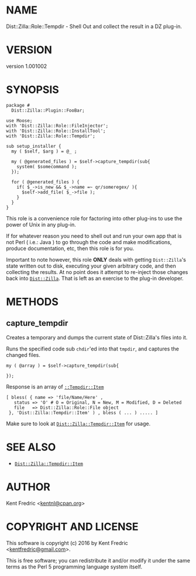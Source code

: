 # NAME

Dist::Zilla::Role::Tempdir - Shell Out and collect the result in a DZ plug-in.

# VERSION

version 1.001002

# SYNOPSIS

    package #
      Dist::Zilla::Plugin::FooBar;

    use Moose;
    with 'Dist::Zilla::Role::FileInjector';
    with 'Dist::Zilla::Role::InstallTool';
    with 'Dist::Zilla::Role::Tempdir';

    sub setup_installer {
      my ( $self, $arg ) = @_ ;

      my ( @generated_files ) = $self->capture_tempdir(sub{
        system( $somecommand );
      });

      for ( @generated_files ) {
        if( $_->is_new && $_->name =~ qr/someregex/ ){
          $self->add_file( $_->file );
        }
      }
    }

This role is a convenience role for factoring into other plug-ins to use the power of Unix
in any plug-in.

If for whatever reason you need to shell out and run your own app that is not Perl ( i.e.: Java )
to go through the code and make modifications, produce documentation, etc, then this role is for you.

Important to note however, this role **ONLY** deals with getting `Dist::Zilla`'s state written out to disk,
executing your given arbitrary code, and then collecting the results. At no point does it attempt to re-inject
those changes back into [`Dist::Zilla`](https://metacpan.org/pod/Dist::Zilla). That is left as an exercise to the plug-in developer.

# METHODS

## capture\_tempdir

Creates a temporary and dumps the current state of Dist::Zilla's files into it.

Runs the specified code sub `chdir`'ed into that `tmpdir`, and captures the changed files.

    my ( @array ) = $self->capture_tempdir(sub{

    });

Response is an array of [`::Tempdir::Item`](https://metacpan.org/pod/Dist::Zilla::Tempdir::Item)

    [ bless( { name => 'file/Name/Here' ,
       status => 'O' # O = Original, N = New, M = Modified, D = Deleted
       file   => Dist::Zilla::Role::File object
     }, 'Dist::Zilla::Tempdir::Item' ) , bless ( ... ) ..... ]

Make sure to look at [`Dist::Zilla::Tempdir::Item`](https://metacpan.org/pod/Dist::Zilla::Tempdir::Item) for usage.

# SEE ALSO

- [`Dist::Zilla::Tempdir::Item`](https://metacpan.org/pod/Dist::Zilla::Tempdir::Item)

# AUTHOR

Kent Fredric &lt;kentnl@cpan.org>

# COPYRIGHT AND LICENSE

This software is copyright (c) 2016 by Kent Fredric &lt;kentfredric@gmail.com>.

This is free software; you can redistribute it and/or modify it under
the same terms as the Perl 5 programming language system itself.

